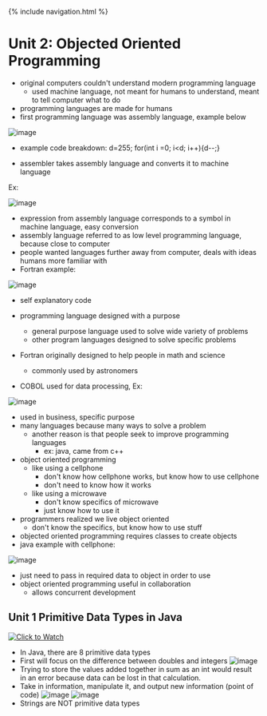 {% include navigation.html %}


# Unit 2: Objected Oriented Programming
- original computers couldn't understand modern programming language
    - used machine language, not meant for humans to understand, meant to tell computer what to do
- programming languages are made for humans
- first programming language was assembly language, example below

 ![image](https://user-images.githubusercontent.com/64222179/164513140-400c2383-95c4-4b84-bb9d-fe4a71894d60.png)

  - example code breakdown: d=255; for(int i =0; i<d; i++){d--;}

- assembler takes assembly language and converts it to machine language
 
Ex:

![image](https://user-images.githubusercontent.com/64222179/164513892-50450d36-a877-44dd-a876-62be65341e9e.png)

- expression from assembly language corresponds to a symbol in machine language, easy conversion
- assembly language referred to as low level programming language, because close to computer
- people wanted languages further away from computer, deals with ideas humans more familiar with 
- Fortran example:

![image](https://user-images.githubusercontent.com/64222179/164514680-bd7e7bcb-970c-4719-8450-e862e92e09d8.png)

  - self explanatory code
        
- programming language designed with a purpose
    - general purpose language used to solve wide variety of problems
    - other program languages designed to solve specific problems
- Fortran originally designed to help people in math and science
    - commonly used by astronomers
- COBOL used for data processing, Ex:

![image](https://user-images.githubusercontent.com/64222179/164515368-5635b8ee-900a-4064-8495-b481cc9697b0.png)

  - used in business, specific purpose
- many languages because many ways to solve a problem
  - another reason is that people seek to improve programming languages
    - ex: java, came from c++
- object oriented programming
  - like using a cellphone
    - don't know how cellphone works, but know how to use cellphone
    - don't need to know how it works
  - like using a microwave
    - don't know specifics of microwave
    - just know how to use it
- programmers realized we live object oriented
  - don't know the specifics, but know how to use stuff
- objected oriented programming requires classes to create objects
- java example with cellphone:

![image](https://user-images.githubusercontent.com/64222179/164516776-036619d5-c52f-47d8-956b-c4b4875bad22.png)

  - just need to pass in required data to object in order to use
- object oriented programming useful in collaboration
  - allows concurrent development

## Unit 1 Primitive Data Types in Java

[![Click to Watch](https://img.youtube.com/vi/W0q7XkV7BTo/0.jpg)](https://apclassroom.collegeboard.org/8/assignments?apd=4bsjoi2rui&status=assigned&unit=-2)

- In Java, there are 8 primitive data types
- First will focus on the difference between doubles and integers
![image](https://user-images.githubusercontent.com/72889453/164511544-02672c46-43ce-450d-8f28-d008e3a4316d.png)
- Trying to store the values added together in sum as an int would result in an error because data can be lost in that calculation.
- Take in information, manipulate it, and output new information (point of code)
  ![image](https://user-images.githubusercontent.com/72889453/164512875-0e2b7d7b-dd5d-4f61-b51c-378f96046817.png)
  ![image](https://user-images.githubusercontent.com/72889453/164514476-8c3f119c-4f04-4e7d-83ab-fff0e91f416c.png)
- Strings are NOT primitive data types
